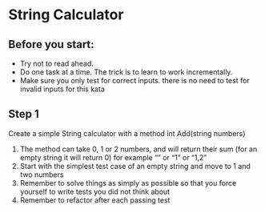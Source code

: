 # String Calculator

## Before you start: 

- Try not to read ahead.
- Do one task at a time. The trick is to learn to work incrementally.
- Make sure you only test for correct inputs. there is no need to test for invalid inputs for this kata


## Step 1
Create a simple String calculator with a method int Add(string numbers)

1. The method can take 0, 1 or 2 numbers, and will return their sum (for an empty string it will return 0) for example “” or “1” or “1,2”
2. Start with the simplest test case of an empty string and move to 1 and two numbers
3. Remember to solve things as simply as possible so that you force yourself to write tests you did not think about
4. Remember to refactor after each passing test

